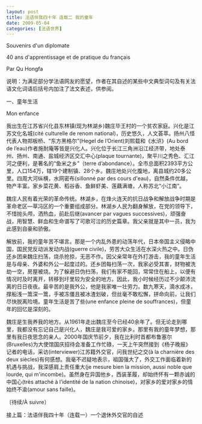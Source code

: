 ```yaml
---
layout: post
title: 法语伴我四十年 连载二 我的童年
date: 2009-05-04
categories: [法语世界]  
---
```


Souvenirs d'un diplomate

40 ans d'apprentissage et de pratique du français

Par Qu Hongfa



说明：为满足部分学法语网友的愿望，作者在其自述的某些中文典型词句及有关法语文化词语后括号内加注了法文表述，供参阅。

一、童年生活

Mon enfance



我出生在江苏省兴化县东林镇(现为林湖乡)魏庄毕王村的一个贫农家庭。兴化是江苏文化名城(cité culturelle de renom national)，历史悠久，人文荟萃。扬州八怪代表人物郑板桥、“东方黑格尔”(Hegel de l’Orient)刘熙载和《水浒》(Au bord de l’eau)作者施耐庵等皆是兴化人。兴化位于长江三角洲沿江经济带，地处泰州、扬州、南通、盐城经济区交汇中心(plaque tournante)，聚平川之秀色、汇江河之便利，是著名的“鱼米之乡”（terre d’abondance）。全市总面积2393平方公里，人口154万，辖19个建制镇、28个乡。魏庄地处兴化腹地，离县城约20多公里。四周大河纵横，水网密布(sillonné par des cours d'eau)，自然条件优越，物产丰富。家乡菜花黄、稻谷香、鱼鲜虾美、莲藕满塘，人称苏北“小江南”。

魏庄人民有着光荣的革命传统。林湖乡，在烽火连天的抗日战争和解放战争时期是革命老区—草冯区的一个重要组成部分。林湖乡人民为翻身解放，在党的领导下，不惜抛头颅，洒热血，前赴后继(avancer par vagues successives)，顽强奋战，用智慧、鲜血和生命谱写了可歌可泣的历史篇章。我父亲就是其中一员，我为此感到自豪和骄傲。

解放前，我的童年苦不堪言。那是一个内乱外患的动荡年代，日本帝国主义侵略中国，国民党反动派发动内战(guerre civile)，劳苦大众生活在水深火热之中。日伪还乡团来魏庄扫荡，烧杀抢掠，无恶不作。因父亲常年在外打游击，我的童年生活是与母亲、外婆和外公一起度过的。还乡团每扫荡一次，我家必受其害，财物被洗劫一空，房屋被烧。为了躲避日伪扫荡，我们有家不能回，常常住在船上，以便有情况时及时离开，转移到圩里较为安全的地方。因此，我小时候经历过不少颠沛流离的日日夜夜。最辛苦的是我外公，他是我家唯一壮劳力。数九寒天，滴水成冰，撑船浅一篙深一篙，手被冻僵且被冰渣划破，但丝毫不敢松懈，拼命向前，让我们尽快脱离险境。童年生活是苦了些(une enfance pleine de souffrances)，但童年的回忆是深刻的。

魏庄是生我养我的地方。从1961年走出魏庄至今已经40余年了。但无论走到哪里，我都没有忘记自己是兴化人，魏庄是我可爱的家乡。那里有我的童年梦想，那里有我日夜思念的亲人。2000年国庆节前夕，我在比利时首都布鲁塞尔(Bruxelles)为大使馆国庆招待会准备工作忙碌，一天上午突然接到《杨子晚报》记者的电话，采访(interviewer)江苏籍外交官，问我世纪之交(à la charnière des deux siècles)有何感想。我毫不迟疑地表示，祖国强大了，外交工作面临着新的机遇与挑战，我深感肩上责任重大(je mesure bien la mission, aussi noble que lourde, qui m'incombe)。虽然身在异国他乡，西装革履，却始终怀有一颗赤诚的中国心(très attaché à l’identité de la nation chinoise)，对家乡的爱对家乡的情始终不渝(amour sans faille)。

〔待续/À suivre〕

接上篇：法语伴我四十年（连载一）一个退休外交官的自述
